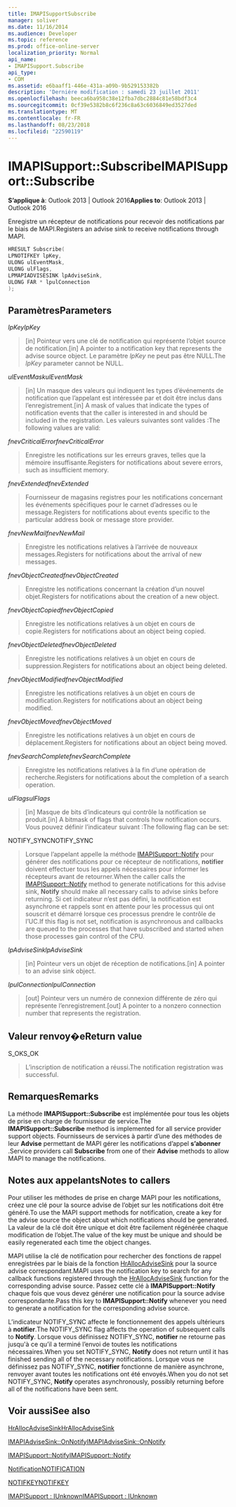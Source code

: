 ```yaml
---
title: IMAPISupportSubscribe
manager: soliver
ms.date: 11/16/2014
ms.audience: Developer
ms.topic: reference
ms.prod: office-online-server
localization_priority: Normal
api_name:
- IMAPISupport.Subscribe
api_type:
- COM
ms.assetid: e6baaff1-446e-431a-a09b-9b529153382b
description: 'Derniére modification : samedi 23 juillet 2011'
ms.openlocfilehash: beeca6ba958c38e12fba7dbc2884c81e58bdf3c4
ms.sourcegitcommit: 0cf39e5382b8c6f236c8a63c6036849ed3527ded
ms.translationtype: MT
ms.contentlocale: fr-FR
ms.lasthandoff: 08/23/2018
ms.locfileid: "22590119"
---
```

# <a name="imapisupportsubscribe"></a><span data-ttu-id="062fa-103">IMAPISupport::Subscribe</span><span class="sxs-lookup"><span data-stu-id="062fa-103">IMAPISupport::Subscribe</span></span>

  
  
<span data-ttu-id="062fa-104">**S’applique à**: Outlook 2013 | Outlook 2016</span><span class="sxs-lookup"><span data-stu-id="062fa-104">**Applies to**: Outlook 2013 | Outlook 2016</span></span> 
  
<span data-ttu-id="062fa-105">Enregistre un récepteur de notifications pour recevoir des notifications par le biais de MAPI.</span><span class="sxs-lookup"><span data-stu-id="062fa-105">Registers an advise sink to receive notifications through MAPI.</span></span>
  
```cpp
HRESULT Subscribe(
LPNOTIFKEY lpKey,
ULONG ulEventMask,
ULONG ulFlags,
LPMAPIADVISESINK lpAdviseSink,
ULONG FAR * lpulConnection
);
```

## <a name="parameters"></a><span data-ttu-id="062fa-106">Paramètres</span><span class="sxs-lookup"><span data-stu-id="062fa-106">Parameters</span></span>

 <span data-ttu-id="062fa-107">_lpKey_</span><span class="sxs-lookup"><span data-stu-id="062fa-107">_lpKey_</span></span>
  
> <span data-ttu-id="062fa-108">[in] Pointeur vers une clé de notification qui représente l’objet source de notification.</span><span class="sxs-lookup"><span data-stu-id="062fa-108">[in] A pointer to a notification key that represents the advise source object.</span></span> <span data-ttu-id="062fa-109">Le paramètre _lpKey_ ne peut pas être NULL.</span><span class="sxs-lookup"><span data-stu-id="062fa-109">The  _lpKey_ parameter cannot be NULL.</span></span> 
    
 <span data-ttu-id="062fa-110">_ulEventMask_</span><span class="sxs-lookup"><span data-stu-id="062fa-110">_ulEventMask_</span></span>
  
> <span data-ttu-id="062fa-111">[in] Un masque des valeurs qui indiquent les types d’événements de notification que l’appelant est intéressée par et doit être inclus dans l’enregistrement.</span><span class="sxs-lookup"><span data-stu-id="062fa-111">[in] A mask of values that indicate the types of notification events that the caller is interested in and should be included in the registration.</span></span> <span data-ttu-id="062fa-112">Les valeurs suivantes sont valides :</span><span class="sxs-lookup"><span data-stu-id="062fa-112">The following values are valid:</span></span>
    
 <span data-ttu-id="062fa-113">_fnevCriticalError_</span><span class="sxs-lookup"><span data-stu-id="062fa-113">_fnevCriticalError_</span></span>
  
> <span data-ttu-id="062fa-114">Enregistre les notifications sur les erreurs graves, telles que la mémoire insuffisante.</span><span class="sxs-lookup"><span data-stu-id="062fa-114">Registers for notifications about severe errors, such as insufficient memory.</span></span>
    
 <span data-ttu-id="062fa-115">_fnevExtended_</span><span class="sxs-lookup"><span data-stu-id="062fa-115">_fnevExtended_</span></span>
  
> <span data-ttu-id="062fa-116">Fournisseur de magasins registres pour les notifications concernant les événements spécifiques pour le carnet d’adresses ou le message.</span><span class="sxs-lookup"><span data-stu-id="062fa-116">Registers for notifications about events specific to the particular address book or message store provider.</span></span>
    
 <span data-ttu-id="062fa-117">_fnevNewMail_</span><span class="sxs-lookup"><span data-stu-id="062fa-117">_fnevNewMail_</span></span>
  
> <span data-ttu-id="062fa-118">Enregistre les notifications relatives à l’arrivée de nouveaux messages.</span><span class="sxs-lookup"><span data-stu-id="062fa-118">Registers for notifications about the arrival of new messages.</span></span> 
    
 <span data-ttu-id="062fa-119">_fnevObjectCreated_</span><span class="sxs-lookup"><span data-stu-id="062fa-119">_fnevObjectCreated_</span></span>
  
> <span data-ttu-id="062fa-120">Enregistre les notifications concernant la création d’un nouvel objet.</span><span class="sxs-lookup"><span data-stu-id="062fa-120">Registers for notifications about the creation of a new object.</span></span>
    
 <span data-ttu-id="062fa-121">_fnevObjectCopied_</span><span class="sxs-lookup"><span data-stu-id="062fa-121">_fnevObjectCopied_</span></span>
  
> <span data-ttu-id="062fa-122">Enregistre les notifications relatives à un objet en cours de copie.</span><span class="sxs-lookup"><span data-stu-id="062fa-122">Registers for notifications about an object being copied.</span></span>
    
 <span data-ttu-id="062fa-123">_fnevObjectDeleted_</span><span class="sxs-lookup"><span data-stu-id="062fa-123">_fnevObjectDeleted_</span></span>
  
> <span data-ttu-id="062fa-124">Enregistre les notifications relatives à un objet en cours de suppression.</span><span class="sxs-lookup"><span data-stu-id="062fa-124">Registers for notifications about an object being deleted.</span></span>
    
 <span data-ttu-id="062fa-125">_fnevObjectModified_</span><span class="sxs-lookup"><span data-stu-id="062fa-125">_fnevObjectModified_</span></span>
  
> <span data-ttu-id="062fa-126">Enregistre les notifications relatives à un objet en cours de modification.</span><span class="sxs-lookup"><span data-stu-id="062fa-126">Registers for notifications about an object being modified.</span></span>
    
 <span data-ttu-id="062fa-127">_fnevObjectMoved_</span><span class="sxs-lookup"><span data-stu-id="062fa-127">_fnevObjectMoved_</span></span>
  
> <span data-ttu-id="062fa-128">Enregistre les notifications relatives à un objet en cours de déplacement.</span><span class="sxs-lookup"><span data-stu-id="062fa-128">Registers for notifications about an object being moved.</span></span>
    
 <span data-ttu-id="062fa-129">_fnevSearchComplete_</span><span class="sxs-lookup"><span data-stu-id="062fa-129">_fnevSearchComplete_</span></span>
  
> <span data-ttu-id="062fa-130">Enregistre les notifications relatives à la fin d’une opération de recherche.</span><span class="sxs-lookup"><span data-stu-id="062fa-130">Registers for notifications about the completion of a search operation.</span></span>
    
 <span data-ttu-id="062fa-131">_ulFlags_</span><span class="sxs-lookup"><span data-stu-id="062fa-131">_ulFlags_</span></span>
  
> <span data-ttu-id="062fa-132">[in] Masque de bits d’indicateurs qui contrôle la notification se produit.</span><span class="sxs-lookup"><span data-stu-id="062fa-132">[in] A bitmask of flags that controls how notification occurs.</span></span> <span data-ttu-id="062fa-133">Vous pouvez définir l’indicateur suivant :</span><span class="sxs-lookup"><span data-stu-id="062fa-133">The following flag can be set:</span></span>
    
<span data-ttu-id="062fa-134">NOTIFY_SYNC</span><span class="sxs-lookup"><span data-stu-id="062fa-134">NOTIFY_SYNC</span></span> 
  
> <span data-ttu-id="062fa-135">Lorsque l’appelant appelle la méthode [IMAPISupport::Notify](imapisupport-notify.md) pour générer des notifications pour ce récepteur de notifications, **notifier** doivent effectuer tous les appels nécessaires pour informer les récepteurs avant de retourner.</span><span class="sxs-lookup"><span data-stu-id="062fa-135">When the caller calls the [IMAPISupport::Notify](imapisupport-notify.md) method to generate notifications for this advise sink, **Notify** should make all necessary calls to advise sinks before returning.</span></span> <span data-ttu-id="062fa-136">Si cet indicateur n’est pas défini, la notification est asynchrone et rappels sont en attente pour les processus qui ont souscrit et démarré lorsque ces processus prendre le contrôle de l’UC.</span><span class="sxs-lookup"><span data-stu-id="062fa-136">If this flag is not set, notification is asynchronous and callbacks are queued to the processes that have subscribed and started when those processes gain control of the CPU.</span></span> 
    
 <span data-ttu-id="062fa-137">_lpAdviseSink_</span><span class="sxs-lookup"><span data-stu-id="062fa-137">_lpAdviseSink_</span></span>
  
> <span data-ttu-id="062fa-138">[in] Pointeur vers un objet de réception de notifications.</span><span class="sxs-lookup"><span data-stu-id="062fa-138">[in] A pointer to an advise sink object.</span></span> 
    
 <span data-ttu-id="062fa-139">_lpulConnection_</span><span class="sxs-lookup"><span data-stu-id="062fa-139">_lpulConnection_</span></span>
  
> <span data-ttu-id="062fa-140">[out] Pointeur vers un numéro de connexion différente de zéro qui représente l’enregistrement.</span><span class="sxs-lookup"><span data-stu-id="062fa-140">[out] A pointer to a nonzero connection number that represents the registration.</span></span>
    
## <a name="return-value"></a><span data-ttu-id="062fa-141">Valeur renvoy�e</span><span class="sxs-lookup"><span data-stu-id="062fa-141">Return value</span></span>

<span data-ttu-id="062fa-142">S_OK</span><span class="sxs-lookup"><span data-stu-id="062fa-142">S_OK</span></span> 
  
> <span data-ttu-id="062fa-143">L’inscription de notification a réussi.</span><span class="sxs-lookup"><span data-stu-id="062fa-143">The notification registration was successful.</span></span>
    
## <a name="remarks"></a><span data-ttu-id="062fa-144">Remarques</span><span class="sxs-lookup"><span data-stu-id="062fa-144">Remarks</span></span>

<span data-ttu-id="062fa-145">La méthode **IMAPISupport::Subscribe** est implémentée pour tous les objets de prise en charge de fournisseur de service.</span><span class="sxs-lookup"><span data-stu-id="062fa-145">The **IMAPISupport::Subscribe** method is implemented for all service provider support objects.</span></span> <span data-ttu-id="062fa-146">Fournisseurs de services à partir d’une des méthodes de leur **Advise** permettant de MAPI gérer les notifications d’appel **s’abonner** .</span><span class="sxs-lookup"><span data-stu-id="062fa-146">Service providers call **Subscribe** from one of their **Advise** methods to allow MAPI to manage the notifications.</span></span> 
  
## <a name="notes-to-callers"></a><span data-ttu-id="062fa-147">Notes aux appelants</span><span class="sxs-lookup"><span data-stu-id="062fa-147">Notes to callers</span></span>

<span data-ttu-id="062fa-148">Pour utiliser les méthodes de prise en charge MAPI pour les notifications, créez une clé pour la source advise de l’objet sur les notifications doit être généré.</span><span class="sxs-lookup"><span data-stu-id="062fa-148">To use the MAPI support methods for notification, create a key for the advise source the object about which notifications should be generated.</span></span> <span data-ttu-id="062fa-149">La valeur de la clé doit être unique et doit être facilement régénérée chaque modification de l’objet.</span><span class="sxs-lookup"><span data-stu-id="062fa-149">The value of the key must be unique and should be easily regenerated each time the object changes.</span></span> 
  
<span data-ttu-id="062fa-150">MAPI utilise la clé de notification pour rechercher des fonctions de rappel enregistrées par le biais de la fonction [HrAllocAdviseSink](hrallocadvisesink.md) pour la source advise correspondant.</span><span class="sxs-lookup"><span data-stu-id="062fa-150">MAPI uses the notification key to search for any callback functions registered through the [HrAllocAdviseSink](hrallocadvisesink.md) function for the corresponding advise source.</span></span> <span data-ttu-id="062fa-151">Passez cette clé à **IMAPISupport::Notify** chaque fois que vous devez générer une notification pour la source advise correspondante.</span><span class="sxs-lookup"><span data-stu-id="062fa-151">Pass this key to **IMAPISupport::Notify** whenever you need to generate a notification for the corresponding advise source.</span></span> 
  
<span data-ttu-id="062fa-152">L’indicateur NOTIFY_SYNC affecte le fonctionnement des appels ultérieurs à **notifier**.</span><span class="sxs-lookup"><span data-stu-id="062fa-152">The NOTIFY_SYNC flag affects the operation of subsequent calls to **Notify**.</span></span> <span data-ttu-id="062fa-153">Lorsque vous définissez NOTIFY_SYNC, **notifier** ne retourne pas jusqu'à ce qu’il a terminé l’envoi de toutes les notifications nécessaires.</span><span class="sxs-lookup"><span data-stu-id="062fa-153">When you set NOTIFY_SYNC, **Notify** does not return until it has finished sending all of the necessary notifications.</span></span> <span data-ttu-id="062fa-154">Lorsque vous ne définissez pas NOTIFY_SYNC, **notifier** fonctionne de manière asynchrone, renvoyer avant toutes les notifications ont été envoyés.</span><span class="sxs-lookup"><span data-stu-id="062fa-154">When you do not set NOTIFY_SYNC, **Notify** operates asynchronously, possibly returning before all of the notifications have been sent.</span></span> 
  
## <a name="see-also"></a><span data-ttu-id="062fa-155">Voir aussi</span><span class="sxs-lookup"><span data-stu-id="062fa-155">See also</span></span>



[<span data-ttu-id="062fa-156">HrAllocAdviseSink</span><span class="sxs-lookup"><span data-stu-id="062fa-156">HrAllocAdviseSink</span></span>](hrallocadvisesink.md)
  
[<span data-ttu-id="062fa-157">IMAPIAdviseSink::OnNotify</span><span class="sxs-lookup"><span data-stu-id="062fa-157">IMAPIAdviseSink::OnNotify</span></span>](imapiadvisesink-onnotify.md)
  
[<span data-ttu-id="062fa-158">IMAPISupport::Notify</span><span class="sxs-lookup"><span data-stu-id="062fa-158">IMAPISupport::Notify</span></span>](imapisupport-notify.md)
  
[<span data-ttu-id="062fa-159">Notification</span><span class="sxs-lookup"><span data-stu-id="062fa-159">NOTIFICATION</span></span>](notification.md)
  
[<span data-ttu-id="062fa-160">NOTIFKEY</span><span class="sxs-lookup"><span data-stu-id="062fa-160">NOTIFKEY</span></span>](notifkey.md)
  
[<span data-ttu-id="062fa-161">IMAPISupport : IUnknown</span><span class="sxs-lookup"><span data-stu-id="062fa-161">IMAPISupport : IUnknown</span></span>](imapisupportiunknown.md)


